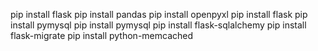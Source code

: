 pip install flask
pip install pandas
pip install openpyxl
pip install flask
pip install pymysql
pip install pymysql
pip install flask-sqlalchemy
pip install flask-migrate
pip install python-memcached
